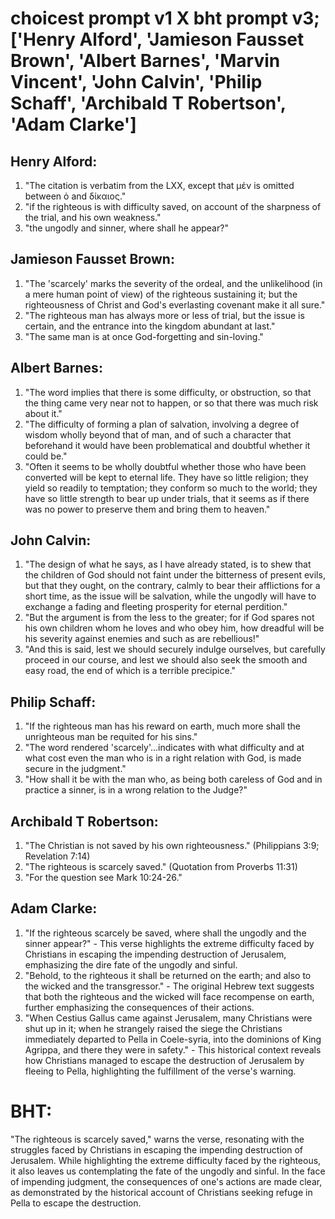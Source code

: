 # choicest prompt v1 X bht prompt v3; ['Henry Alford', 'Jamieson Fausset Brown', 'Albert Barnes', 'Marvin Vincent', 'John Calvin', 'Philip Schaff', 'Archibald T Robertson', 'Adam Clarke']

## Henry Alford:
1. "The citation is verbatim from the LXX, except that μέν is omitted between ὁ and δίκαιος." 
2. "if the righteous is with difficulty saved, on account of the sharpness of the trial, and his own weakness." 
3. "the ungodly and sinner, where shall he appear?"

## Jamieson Fausset Brown:
1. "The 'scarcely' marks the severity of the ordeal, and the unlikelihood (in a mere human point of view) of the righteous sustaining it; but the righteousness of Christ and God's everlasting covenant make it all sure."
2. "The righteous man has always more or less of trial, but the issue is certain, and the entrance into the kingdom abundant at last."
3. "The same man is at once God-forgetting and sin-loving."

## Albert Barnes:
1. "The word implies that there is some difficulty, or obstruction, so that the thing came very near not to happen, or so that there was much risk about it."
2. "The difficulty of forming a plan of salvation, involving a degree of wisdom wholly beyond that of man, and of such a character that beforehand it would have been problematical and doubtful whether it could be."
3. "Often it seems to be wholly doubtful whether those who have been converted will be kept to eternal life. They have so little religion; they yield so readily to temptation; they conform so much to the world; they have so little strength to bear up under trials, that it seems as if there was no power to preserve them and bring them to heaven."

## John Calvin:
1. "The design of what he says, as I have already stated, is to shew that the children of God should not faint under the bitterness of present evils, but that they ought, on the contrary, calmly to bear their afflictions for a short time, as the issue will be salvation, while the ungodly will have to exchange a fading and fleeting prosperity for eternal perdition."
2. "But the argument is from the less to the greater; for if God spares not his own children whom he loves and who obey him, how dreadful will be his severity against enemies and such as are rebellious!"
3. "And this is said, lest we should securely indulge ourselves, but carefully proceed in our course, and lest we should also seek the smooth and easy road, the end of which is a terrible precipice."

## Philip Schaff:
1. "If the righteous man has his reward on earth, much more shall the unrighteous man be requited for his sins." 
2. "The word rendered 'scarcely'...indicates with what difficulty and at what cost even the man who is in a right relation with God, is made secure in the judgment." 
3. "How shall it be with the man who, as being both careless of God and in practice a sinner, is in a wrong relation to the Judge?"

## Archibald T Robertson:
1. "The Christian is not saved by his own righteousness." (Philippians 3:9; Revelation 7:14)
2. "The righteous is scarcely saved." (Quotation from Proverbs 11:31)
3. "For the question see Mark 10:24-26."

## Adam Clarke:
1. "If the righteous scarcely be saved, where shall the ungodly and the sinner appear?" - This verse highlights the extreme difficulty faced by Christians in escaping the impending destruction of Jerusalem, emphasizing the dire fate of the ungodly and sinful.
2. "Behold, to the righteous it shall be returned on the earth; and also to the wicked and the transgressor." - The original Hebrew text suggests that both the righteous and the wicked will face recompense on earth, further emphasizing the consequences of their actions.
3. "When Cestius Gallus came against Jerusalem, many Christians were shut up in it; when he strangely raised the siege the Christians immediately departed to Pella in Coele-syria, into the dominions of King Agrippa, and there they were in safety." - This historical context reveals how Christians managed to escape the destruction of Jerusalem by fleeing to Pella, highlighting the fulfillment of the verse's warning.


# BHT:
"The righteous is scarcely saved," warns the verse, resonating with the struggles faced by Christians in escaping the impending destruction of Jerusalem. While highlighting the extreme difficulty faced by the righteous, it also leaves us contemplating the fate of the ungodly and sinful. In the face of impending judgment, the consequences of one's actions are made clear, as demonstrated by the historical account of Christians seeking refuge in Pella to escape the destruction.